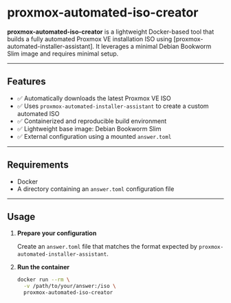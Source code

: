 # proxmox-automated-iso-creator

**proxmox-automated-iso-creator** is a lightweight Docker-based tool that builds a fully automated Proxmox VE installation ISO using [proxmox-automated-installer-assistant]. It leverages a minimal Debian Bookworm Slim image and requires minimal setup.

---

## Features

- ✅ Automatically downloads the latest Proxmox VE ISO
- ✅ Uses `proxmox-automated-installer-assistant` to create a custom automated ISO
- ✅ Containerized and reproducible build environment
- ✅ Lightweight base image: Debian Bookworm Slim
- ✅ External configuration using a mounted `answer.toml`

---

## Requirements

- Docker
- A directory containing an `answer.toml` configuration file

---

## Usage

1. **Prepare your configuration**

   Create an `answer.toml` file that matches the format expected by `proxmox-automated-installer-assistant`.

2. **Run the container**

   ```bash
   docker run --rm \
     -v /path/to/your/answer:/iso \
     proxmox-automated-iso-creator
